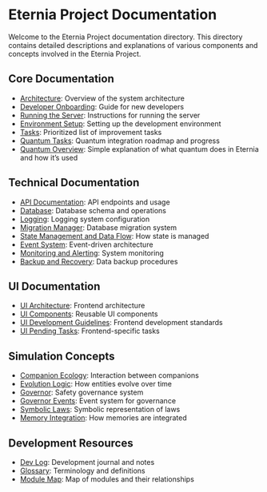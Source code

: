 # Eternia Project Documentation

Welcome to the Eternia Project documentation directory. This directory contains detailed descriptions and explanations of various components and concepts involved in the Eternia Project.

## Core Documentation

- [Architecture](architecture.md): Overview of the system architecture
- [Developer Onboarding](developer_onboarding.md): Guide for new developers
- [Running the Server](running_the_server.md): Instructions for running the server
- [Environment Setup](environment_setup.md): Setting up the development environment
- [Tasks](tasks.md): Prioritized list of improvement tasks
- [Quantum Tasks](quantum_tasks.md): Quantum integration roadmap and progress
- [Quantum Overview](quantum_overview.md): Simple explanation of what quantum does in Eternia and how it’s used

## Technical Documentation

- [API Documentation](api_documentation.md): API endpoints and usage
- [Database](database.md): Database schema and operations
- [Logging](logging.md): Logging system configuration
- [Migration Manager](migration_manager.md): Database migration system
- [State Management and Data Flow](state_management_and_data_flow.md): How state is managed
- [Event System](event_system.md): Event-driven architecture
- [Monitoring and Alerting](monitoring_and_alerting.md): System monitoring
- [Backup and Recovery](backup_and_recovery.md): Data backup procedures

## UI Documentation

- [UI Architecture](ui_architecture.md): Frontend architecture
- [UI Components](ui_components.md): Reusable UI components
- [UI Development Guidelines](ui_development_guidelines.md): Frontend development standards
- [UI Pending Tasks](ui_pending_tasks.md): Frontend-specific tasks

## Simulation Concepts

- [Companion Ecology](companion_ecology.md): Interaction between companions
- [Evolution Logic](evolution_logic.md): How entities evolve over time
- [Governor](governor.md): Safety governance system
- [Governor Events](governor_events.md): Event system for governance
- [Symbolic Laws](symbolic_laws.md): Symbolic representation of laws
- [Memory Integration](memory_integration.md): How memories are integrated

## Development Resources

- [Dev Log](dev_log.md): Development journal and notes
- [Glossary](glossary.md): Terminology and definitions
- [Module Map](module_map.md): Map of modules and their relationships
